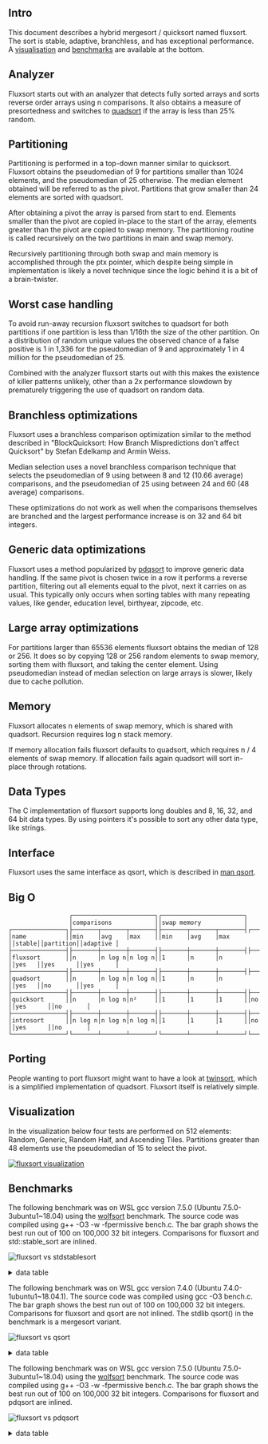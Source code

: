Intro
-----
This document describes a hybrid mergesort / quicksort named fluxsort. The sort is stable, adaptive, branchless, and has exceptional performance. A [visualisation](https://github.com/scandum/fluxsort#visualization) and [benchmarks](https://github.com/scandum/fluxsort#benchmarks) are available at the bottom.

Analyzer
--------
Fluxsort starts out with an analyzer that detects fully sorted arrays and sorts reverse order arrays using n comparisons. It also obtains a measure of presortedness and switches to [quadsort](https://github.com/scandum/quadsort) if the array is less than 25% random.

Partitioning
------------
Partitioning is performed in a top-down manner similar to quicksort. Fluxsort obtains the pseudomedian of 9 for partitions smaller than 1024 elements, and the pseudomedian of 25 otherwise. The median element obtained will be referred to as the pivot. Partitions that grow smaller than 24 elements are sorted with quadsort.

After obtaining a pivot the array is parsed from start to end. Elements smaller than the pivot are copied in-place to the start of the array, elements greater than the pivot are copied to swap memory. The partitioning routine is called recursively on the two partitions in main and swap memory.

Recursively partitioning through both swap and main memory is accomplished through the ptx pointer, which despite being simple in implementation is likely a novel technique since the logic behind it is a bit of a brain-twister.

Worst case handling
-------------------
To avoid run-away recursion fluxsort switches to quadsort for both partitions if one partition is less than 1/16th the size of the other partition. On a distribution of random unique values the observed chance of a false positive is 1 in 1,336 for the pseudomedian of 9 and approximately 1 in 4 million for the pseudomedian of 25.

Combined with the analyzer fluxsort starts out with this makes the existence of killer patterns unlikely, other than a 2x performance slowdown by prematurely triggering the use of quadsort on random data.

Branchless optimizations
------------------------
Fluxsort uses a branchless comparison optimization similar to the method described in "BlockQuicksort: How Branch Mispredictions don't affect Quicksort" by Stefan Edelkamp and Armin Weiss.

Median selection uses a novel branchless comparison technique that selects the pseudomedian of 9 using between 8 and 12 (10.66 average) comparisons, and the pseudomedian of 25 using between 24 and 60 (48 average) comparisons.

These optimizations do not work as well when the comparisons themselves are branched and the largest performance increase is on 32 and 64 bit integers.

Generic data optimizations
--------------------------
Fluxsort uses a method popularized by [pdqsort](https://github.com/orlp/pdqsort) to improve generic data handling. If the same pivot is chosen twice in a row it performs a reverse partition, filtering out all elements equal to the pivot, next it carries on as usual. This typically only occurs when sorting tables with many repeating values, like gender, education level, birthyear, zipcode, etc.

Large array optimizations
-------------------------
For partitions larger than 65536 elements fluxsort obtains the median of 128 or 256. It does so by copying 128 or 256 random elements to swap memory, sorting them with fluxsort, and taking the center element. Using pseudomedian instead of median selection on large arrays is slower, likely due to cache pollution.

Memory
------
Fluxsort allocates n elements of swap memory, which is shared with quadsort. Recursion requires log n stack memory.

If memory allocation fails fluxsort defaults to quadsort, which requires n / 4 elements of swap memory. If allocation fails again quadsort will sort in-place through rotations.

Data Types
----------
The C implementation of fluxsort supports long doubles and 8, 16, 32, and 64 bit data types. By using pointers it's possible to sort any other data type, like strings.

Interface
---------
Fluxsort uses the same interface as qsort, which is described in [man qsort](https://man7.org/linux/man-pages/man3/qsort.3p.html).

Big O
-----
```cobol
                 ┌───────────────────────┐┌───────────────────────┐
                 │comparisons            ││swap memory            │
┌───────────────┐├───────┬───────┬───────┤├───────┬───────┬───────┤┌──────┐┌─────────┐┌─────────┐
│name           ││min    │avg    │max    ││min    │avg    │max    ││stable││partition││adaptive │
├───────────────┤├───────┼───────┼───────┤├───────┼───────┼───────┤├──────┤├─────────┤├─────────┤
│fluxsort       ││n      │n log n│n log n││1      │n      │n      ││yes   ││yes      ││yes      │
├───────────────┤├───────┼───────┼───────┤├───────┼───────┼───────┤├──────┤├─────────┤├─────────┤
│quadsort       ││n      │n log n│n log n││1      │n      │n      ││yes   ││no       ││yes      │
├───────────────┤├───────┼───────┼───────┤├───────┼───────┼───────┤├──────┤├─────────┤├─────────┤
│quicksort      ││n      │n log n│n²     ││1      │1      │1      ││no    ││yes      ││no       │
├───────────────┤├───────┼───────┼───────┤├───────┼───────┼───────┤├──────┤├─────────┤├─────────┤
│introsort      ││n log n│n log n│n log n││1      │1      │1      ││no    ││yes      ││no       │
└───────────────┘└───────┴───────┴───────┘└───────┴───────┴───────┘└──────┘└─────────┘└─────────┘
```

Porting
-------
People wanting to port fluxsort might want to have a look at [twinsort](https://github.com/scandum/twinsort), which is a simplified implementation of quadsort. Fluxsort itself is relatively simple.

Visualization
-------------
In the visualization below four tests are performed on 512 elements: Random, Generic, Random Half, and Ascending Tiles. Partitions greater than 48 elements use the pseudomedian of 15 to select the pivot.

[![fluxsort visualization](https://github.com/scandum/fluxsort/blob/main/images/fluxsort.gif)](https://youtu.be/pXPrCTi-gRE)

Benchmarks
----------

The following benchmark was on WSL gcc version 7.5.0 (Ubuntu 7.5.0-3ubuntu1~18.04) using the [wolfsort](https://github.com/scandum/wolfsort) benchmark.
The source code was compiled using g++ -O3 -w -fpermissive bench.c. The bar graph shows the best run out of 100 on 100,000 32 bit integers. Comparisons for fluxsort and std::stable_sort are inlined.

![fluxsort vs stdstablesort](https://github.com/scandum/fluxsort/blob/main/images/fluxsort_vs_stdstablesort.png)

<details><summary>data table</summary>

|      Name |    Items | Type |     Best |  Average |     Loops | Samples |     Distribution |
| --------- | -------- | ---- | -------- | -------- | --------- | ------- | ---------------- |
|stablesort |   100000 |   64 | 0.006040 | 0.006092 |         1 |     100 |     random order |
|  fluxsort |   100000 |   64 | 0.002032 | 0.002051 |         1 |     100 |     random order |

|      Name |    Items | Type |     Best |  Average |     Loops | Samples |     Distribution |
| --------- | -------- | ---- | -------- | -------- | --------- | ------- | ---------------- |
|stablesort |   100000 |   32 | 0.006076 | 0.006109 |         1 |     100 |     random order |
|  fluxsort |   100000 |   32 | 0.001888 | 0.001903 |         1 |     100 |     random order |
|           |          |      |          |          |           |         |                  |
|stablesort |   100000 |   32 | 0.003057 | 0.003079 |         1 |     100 |     random % 100 |
|  fluxsort |   100000 |   32 | 0.000485 | 0.000494 |         1 |     100 |     random % 100 |
|           |          |      |          |          |           |         |                  |
|stablesort |   100000 |   32 | 0.004953 | 0.004983 |         1 |     100 |    random % 1000 |
|  fluxsort |   100000 |   32 | 0.000978 | 0.000992 |         1 |     100 |    random % 1000 |
|           |          |      |          |          |           |         |                  |
|stablesort |   100000 |   32 | 0.003852 | 0.003917 |         1 |     100 |   square % 10000 |
|  fluxsort |   100000 |   32 | 0.000978 | 0.001054 |         1 |     100 |   square % 10000 |
|           |          |      |          |          |           |         |                  |
|stablesort |   100000 |   32 | 0.000783 | 0.000843 |         1 |     100 |        ascending |
|  fluxsort |   100000 |   32 | 0.000047 | 0.000048 |         1 |     100 |        ascending |
|           |          |      |          |          |           |         |                  |
|stablesort |   100000 |   32 | 0.001465 | 0.001504 |         1 |     100 |    ascending saw |
|  fluxsort |   100000 |   32 | 0.000859 | 0.000867 |         1 |     100 |    ascending saw |
|           |          |      |          |          |           |         |                  |
|stablesort |   100000 |   32 | 0.000872 | 0.000891 |         1 |     100 |       pipe organ |
|  fluxsort |   100000 |   32 | 0.000214 | 0.000216 |         1 |     100 |       pipe organ |
|           |          |      |          |          |           |         |                  |
|stablesort |   100000 |   32 | 0.000909 | 0.000921 |         1 |     100 |       descending |
|  fluxsort |   100000 |   32 | 0.000057 | 0.000057 |         1 |     100 |       descending |
|           |          |      |          |          |           |         |                  |
|stablesort |   100000 |   32 | 0.001098 | 0.001113 |         1 |     100 |   descending saw |
|  fluxsort |   100000 |   32 | 0.000407 | 0.000420 |         1 |     100 |   descending saw |
|           |          |      |          |          |           |         |                  |
|stablesort |   100000 |   32 | 0.002134 | 0.002176 |         1 |     100 |      random tail |
|  fluxsort |   100000 |   32 | 0.001384 | 0.001392 |         1 |     100 |      random tail |
|           |          |      |          |          |           |         |                  |
|stablesort |   100000 |   32 | 0.003594 | 0.003634 |         1 |     100 |      random half |
|  fluxsort |   100000 |   32 | 0.001822 | 0.001840 |         1 |     100 |      random half |
|           |          |      |          |          |           |         |                  |
|stablesort |   100000 |   32 | 0.001106 | 0.001128 |         1 |     100 |  ascending tiles |
|  fluxsort |   100000 |   32 | 0.001013 | 0.001019 |         1 |     100 |  ascending tiles |

</details>

The following benchmark was on WSL gcc version 7.4.0 (Ubuntu 7.4.0-1ubuntu1~18.04.1).
The source code was compiled using gcc -O3 bench.c. The bar graph shows the best run out of 100 on 100,000 32 bit integers. Comparisons for fluxsort and qsort are not inlined. The stdlib qsort() in the benchmark is a mergesort variant. 

![fluxsort vs qsort](https://github.com/scandum/fluxsort/blob/main/images/fluxsort_vs_qsort.png)

<details><summary>data table</summary>

|      Name |    Items | Type |     Best |  Average |  Compares | Samples |     Distribution |
| --------- | -------- | ---- | -------- | -------- | --------- | ------- | ---------------- |
|     qsort |   100000 |   64 | 0.016662 | 0.016878 |   1536548 |     100 |    random string |
|  fluxsort |   100000 |   64 | 0.010894 | 0.011155 |   1987272 |     100 |    random string |

|      Name |    Items | Type |     Best |  Average |  Compares | Samples |     Distribution |
| --------- | -------- | ---- | -------- | -------- | --------- | ------- | ---------------- |
|     qsort |   100000 |  128 | 0.018280 | 0.018835 |   1536363 |     100 |     random order |
|  fluxsort |   100000 |  128 | 0.011630 | 0.011728 |   1990256 |     100 |     random order |

|      Name |    Items | Type |     Best |  Average |  Compares | Samples |     Distribution |
| --------- | -------- | ---- | -------- | -------- | --------- | ------- | ---------------- |
|     qsort |   100000 |   64 | 0.009275 | 0.009348 |   1536491 |     100 |     random order |
|  fluxsort |   100000 |   64 | 0.004570 | 0.004614 |   1977809 |     100 |     random order |

|      Name |    Items | Type |     Best |  Average |  Compares | Samples |     Distribution |
| --------- | -------- | ---- | -------- | -------- | --------- | ------- | ---------------- |
|     qsort |   100000 |   32 | 0.008465 | 0.008547 |   1536634 |     100 |     random order |
|  fluxsort |   100000 |   32 | 0.004029 | 0.004081 |   1991219 |     100 |     random order |
|           |          |      |          |          |           |         |                  |
|     qsort |   100000 |   32 | 0.006409 | 0.006470 |   1532465 |     100 |     random % 100 |
|  fluxsort |   100000 |   32 | 0.001423 | 0.001458 |    968722 |     100 |     random % 100 |
|           |          |      |          |          |           |         |                  |
|     qsort |   100000 |   32 | 0.002020 | 0.002132 |    815024 |     100 |  ascending order |
|  fluxsort |   100000 |   32 | 0.000161 | 0.000162 |     99999 |     100 |  ascending order |
|           |          |      |          |          |           |         |                  |
|     qsort |   100000 |   32 | 0.002823 | 0.003056 |    915020 |     100 |    ascending saw |
|  fluxsort |   100000 |   32 | 0.001461 | 0.001478 |    558848 |     100 |    ascending saw |
|           |          |      |          |          |           |         |                  |
|     qsort |   100000 |   32 | 0.002341 | 0.002392 |    884462 |     100 |       pipe organ |
|  fluxsort |   100000 |   32 | 0.000657 | 0.000669 |    404041 |     100 |       pipe organ |
|           |          |      |          |          |           |         |                  |
|     qsort |   100000 |   32 | 0.002466 | 0.002500 |    853904 |     100 | descending order |
|  fluxsort |   100000 |   32 | 0.000154 | 0.000154 |     99999 |     100 | descending order |
|           |          |      |          |          |           |         |                  |
|     qsort |   100000 |   32 | 0.003238 | 0.003418 |    953892 |     100 |   descending saw |
|  fluxsort |   100000 |   32 | 0.001449 | 0.001463 |    570729 |     100 |   descending saw |
|           |          |      |          |          |           |         |                  |
|     qsort |   100000 |   32 | 0.003735 | 0.003837 |   1012028 |     100 |      random tail |
|  fluxsort |   100000 |   32 | 0.002229 | 0.002251 |    681125 |     100 |      random tail |
|           |          |      |          |          |           |         |                  |
|     qsort |   100000 |   32 | 0.005446 | 0.005493 |   1200835 |     100 |      random half |
|  fluxsort |   100000 |   32 | 0.003586 | 0.003628 |   1886276 |     100 |      random half |
|           |          |      |          |          |           |         |                  |
|     qsort |   100000 |   32 | 0.003872 | 0.003919 |   1209200 |     100 |  ascending tiles |
|  fluxsort |   100000 |   32 | 0.003334 | 0.003350 |   1361302 |     100 |  ascending tiles |

</details>

The following benchmark was on WSL gcc version 7.5.0 (Ubuntu 7.5.0-3ubuntu1~18.04) using the [wolfsort](https://github.com/scandum/wolfsort) benchmark.
The source code was compiled using g++ -O3 -w -fpermissive bench.c. The bar graph shows the best run out of 100 on 100,000 32 bit integers. Comparisons for fluxsort and pdqsort are inlined.

![fluxsort vs pdqsort](https://github.com/scandum/fluxsort/blob/main/images/fluxsort_vs_pdqsort.png)

<details><summary>data table</summary>

|      Name |    Items | Type |     Best |  Average |     Loops | Samples |     Distribution |
| --------- | -------- | ---- | -------- | -------- | --------- | ------- | ---------------- |
|   pdqsort |   100000 |   64 | 0.002689 | 0.002718 |         1 |     100 |     random order |
|  fluxsort |   100000 |   64 | 0.002034 | 0.002061 |         1 |     100 |     random order |

|      Name |    Items | Type |     Best |  Average |     Loops | Samples |     Distribution |
| --------- | -------- | ---- | -------- | -------- | --------- | ------- | ---------------- |
|   pdqsort |   100000 |   32 | 0.002680 | 0.002694 |         1 |     100 |     random order |
|  fluxsort |   100000 |   32 | 0.001890 | 0.001906 |         1 |     100 |     random order |
|           |          |      |          |          |           |         |                  |
|   pdqsort |   100000 |   32 | 0.000477 | 0.000483 |         1 |     100 |     random % 100 |
|  fluxsort |   100000 |   32 | 0.000485 | 0.000496 |         1 |     100 |     random % 100 |
|           |          |      |          |          |           |         |                  |
|   pdqsort |   100000 |   32 | 0.001218 | 0.001233 |         1 |     100 |    random % 1000 |
|  fluxsort |   100000 |   32 | 0.000979 | 0.000994 |         1 |     100 |    random % 1000 |
|           |          |      |          |          |           |         |                  |
|   pdqsort |   100000 |   32 | 0.001258 | 0.001268 |         1 |     100 |   square % 10000 |
|  fluxsort |   100000 |   32 | 0.000978 | 0.001041 |         1 |     100 |   square % 10000 |
|           |          |      |          |          |           |         |                  |
|   pdqsort |   100000 |   32 | 0.000084 | 0.000084 |         1 |     100 |        ascending |
|  fluxsort |   100000 |   32 | 0.000046 | 0.000048 |         1 |     100 |        ascending |
|           |          |      |          |          |           |         |                  |
|   pdqsort |   100000 |   32 | 0.003368 | 0.003389 |         1 |     100 |    ascending saw |
|  fluxsort |   100000 |   32 | 0.000855 | 0.000871 |         1 |     100 |    ascending saw |
|           |          |      |          |          |           |         |                  |
|   pdqsort |   100000 |   32 | 0.002829 | 0.002851 |         1 |     100 |       pipe organ |
|  fluxsort |   100000 |   32 | 0.000214 | 0.000220 |         1 |     100 |       pipe organ |
|           |          |      |          |          |           |         |                  |
|   pdqsort |   100000 |   32 | 0.000188 | 0.000191 |         1 |     100 |       descending |
|  fluxsort |   100000 |   32 | 0.000058 | 0.000059 |         1 |     100 |       descending |
|           |          |      |          |          |           |         |                  |
|   pdqsort |   100000 |   32 | 0.002322 | 0.002343 |         1 |     100 |   descending saw |
|  fluxsort |   100000 |   32 | 0.000407 | 0.000422 |         1 |     100 |   descending saw |
|           |          |      |          |          |           |         |                  |
|   pdqsort |   100000 |   32 | 0.002580 | 0.002602 |         1 |     100 |      random tail |
|  fluxsort |   100000 |   32 | 0.001381 | 0.001394 |         1 |     100 |      random tail |
|           |          |      |          |          |           |         |                  |
|   pdqsort |   100000 |   32 | 0.002644 | 0.002662 |         1 |     100 |      random half |
|  fluxsort |   100000 |   32 | 0.001821 | 0.001844 |         1 |     100 |      random half |
|           |          |      |          |          |           |         |                  |
|   pdqsort |   100000 |   32 | 0.002310 | 0.002328 |         1 |     100 |  ascending tiles |
|  fluxsort |   100000 |   32 | 0.001013 | 0.001020 |         1 |     100 |  ascending tiles |

</details>
